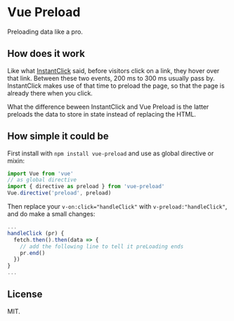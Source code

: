 # Vue Preload

Preloading data like a pro.

## How does it work

Like what [InstantClick](http://instantclick.io/) said, before visitors click on a link, they hover over that link. Between these two events, 200 ms to 300 ms usually pass by. InstantClick makes use of that time to preload the page, so that the page is already there when you click.

What the difference beween InstantClick and Vue Preload is the latter preloads the data to store in state instead of replacing the HTML.

## How simple it could be

First install with `npm install vue-preload` and use as global directive or mixin:

```javascript
import Vue from 'vue'
// as global directive
import { directive as preload } from 'vue-preload'
Vue.directive('preload', preload)
```

Then replace your `v-on:click="handleClick"` with `v-preload:"handleClick"`, and do make a small changes:

```javascript
...
handleClick (pr) {
  fetch.then().then(data => {
    // add the following line to tell it preLoading ends
    pr.end()
  })
}
...
```

## License

MIT.
